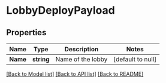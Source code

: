 # LobbyDeployPayload

## Properties
Name | Type | Description | Notes
------------ | ------------- | ------------- | -------------
**Name** | **string** | Name of the lobby | [default to null]

[[Back to Model list]](../README.md#documentation-for-models) [[Back to API list]](../README.md#documentation-for-api-endpoints) [[Back to README]](../README.md)


